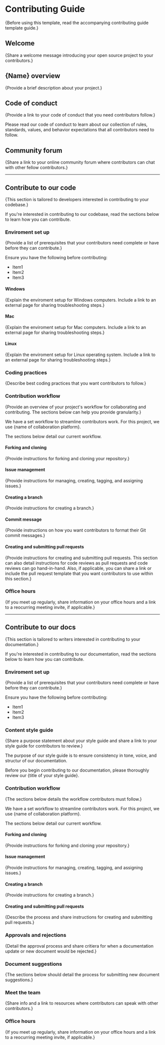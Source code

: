 # Contributing Guide

{Before using this template, read the accompanying contributing guide template guide.}

## Welcome

{Share a welcome message introducing your open source project to your contributors.}

## {Name} overview

{Provide a brief description about your project.}

## Code of conduct

{Provide a link to your code of conduct that you need contributors follow.}

Please read our code of conduct to learn about our collection of rules, standards, values, and behavior expectations that all contributors need to follow.

## Community forum

{Share a link to your online community forum where contributors can chat with other fellow contributors.}

---

## Contribute to our code

{This section is tailored to developers interested in contributing to your codebase.}

If you're interested in contributing to our codebase, read the sections below to learn how you can contribute.

### Enviroment set up

{Provide a list of prerequisites that your contributors need complete or have before they can contribute.}

Ensure you have the following before contributing:

- Item1
- Item2
- Item3

#### Windows

{Explain the enviroment setup for Windows computers. Include a link to an external page for sharing troubleshooting steps.}

#### Mac

{Explain the enviroment setup for Mac computers. Include a link to an external page for sharing troubleshooting steps.}

#### Linux

{Explain the enviroment setup for Linux operating system. Include a link to an external page for sharing troubleshooting steps.}

### Coding practices

{Describe best coding practices that you want contributors to follow.}

### Contribution workflow

{Provide an overview of your project's workflow for collaborating and contributing. The sections below can help you provide granularity.}

We have a set workflow to streamline contributors work. For this project, we use {name of collaboration platform}.

The sections below detail our current workflow.

#### Forking and cloning

{Provide instructions for forking and cloning your repository.}

#### Issue management

{Provide instructions for managing, creating, tagging, and assigning issues.}

#### Creating a branch

{Provide instructions for creating a branch.}

#### Commit message

{Provide instructions on how you want contributors to format their Git commit messages.}

#### Creating and submitting pull requests

{Provide instructions for creating and submitting pull requests. This section can also detail instructions for code reviews as pull requests and code reviews can go hand-in-hand. Also, if applicable, you can share a link or include the pull request template that you want contributors to use within this section.}

### Office hours

{If you meet up regularly, share information on your office hours and a link to a reocurring meeting invite, if applicable.}

---

## Contribute to our docs

{This section is tailored to writers interested in contributing to your documentation.}

If you're interested in contributing to our documentation, read the sections below to learn how you can contribute.

### Enviroment set up

{Provide a list of prerequisites that your contributors need complete or have before they can contribute.}

Ensure you have the following before contributing:

- Item1
- Item2
- Item3

### Content style guide

{Share a purpose statement about your style guide and share a link to your style guide for contributors to review.}

The purpose of our style guide is to ensure consistency in tone, voice, and structur of our documentation.

Before you begin contributing to our documentation, please thoroughly review our {title of your style guide}.

### Contribution workflow

{The sections below details the workflow contributors must follow.}

We have a set workflow to streamline contributors work. For this project, we use {name of collaboration platform}.

The sections below detail our current workflow.

#### Forking and cloning

{Provide instructions for forking and cloning your repository.}

#### Issue management

{Provide instructions for managing, creating, tagging, and assigning issues.}

#### Creating a branch

{Provide instructions for creating a branch.}

#### Creating and submitting pull requests

{Describe the process and share instructions for creating and submitting pull requests.}

### Approvals and rejections

{Detail the approval process and share critiera for when a documentation update or new document would be rejected.}

### Document suggestions

{The sections below should detail the process for submitting new document suggestions.}

### Meet the team

{Share info and a link to resources where contributors can speak with other contributors.}

### Office hours

{If you meet up regularly, share information on your office hours and a link to a reocurring meeting invite, if applicable.}
